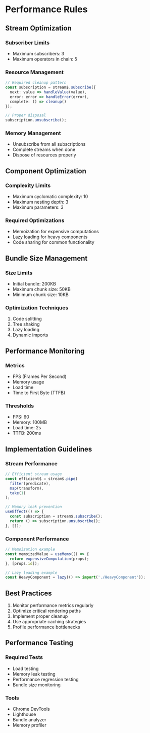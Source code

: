 # Performance Rules

## Stream Optimization

### Subscriber Limits
- Maximum subscribers: 3
- Maximum operators in chain: 5

### Resource Management
```typescript
// Required cleanup pattern
const subscription = stream$.subscribe({
  next: value => handleValue(value),
  error: error => handleError(error),
  complete: () => cleanup()
});

// Proper disposal
subscription.unsubscribe();
```

### Memory Management
- Unsubscribe from all subscriptions
- Complete streams when done
- Dispose of resources properly

## Component Optimization

### Complexity Limits
- Maximum cyclomatic complexity: 10
- Maximum nesting depth: 3
- Maximum parameters: 3

### Required Optimizations
- Memoization for expensive computations
- Lazy loading for heavy components
- Code sharing for common functionality

## Bundle Size Management

### Size Limits
- Initial bundle: 200KB
- Maximum chunk size: 50KB
- Minimum chunk size: 10KB

### Optimization Techniques
1. Code splitting
2. Tree shaking
3. Lazy loading
4. Dynamic imports

## Performance Monitoring

### Metrics
- FPS (Frames Per Second)
- Memory usage
- Load time
- Time to First Byte (TTFB)

### Thresholds
- FPS: 60
- Memory: 100MB
- Load time: 2s
- TTFB: 200ms

## Implementation Guidelines

### Stream Performance
```typescript
// Efficient stream usage
const efficient$ = stream$.pipe(
  filter(predicate),
  map(transform),
  take(1)
);

// Memory leak prevention
useEffect(() => {
  const subscription = stream$.subscribe();
  return () => subscription.unsubscribe();
}, []);
```

### Component Performance
```typescript
// Memoization example
const memoizedValue = useMemo(() => {
  return expensiveComputation(props);
}, [props.id]);

// Lazy loading example
const HeavyComponent = lazy(() => import('./HeavyComponent'));
```

## Best Practices

1. Monitor performance metrics regularly
2. Optimize critical rendering paths
3. Implement proper cleanup
4. Use appropriate caching strategies
5. Profile performance bottlenecks

## Performance Testing

### Required Tests
- Load testing
- Memory leak testing
- Performance regression testing
- Bundle size monitoring

### Tools
- Chrome DevTools
- Lighthouse
- Bundle analyzer
- Memory profiler 